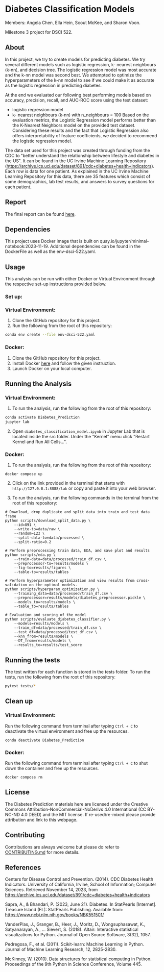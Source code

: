 # Diabetes Classification Models

Members: Angela Chen, Ella Hein, Scout McKee, and Sharon Voon.

Milestone 3 project for DSCI 522.

## About

In this project, we try to create models for predicting diabetes. We try
several different models such as logistic regression, k- nearest
neighbours (k-nn), and decision tree. The logistic regression model was
most accurate and the k-nn model was second best. We attempted to
optimize the hyperparameters of the k-nn model to see if we could make it
as accurate as the logistic regression in predicting diabetes.

At the end we evaluated our following best performing models based on accuracy,
precision, recall, and AUC-ROC score using the test dataset:
- logistic regression model
- k- nearest neighbours (k-nn) with n_neighbours = 100
Based on the evaluation metrics, the Logistic Regression model performs better
than the K-Nearest Neighbors model on the provided test dataset. Considering
these results and the fact that Logistic Regression also offers interpretability
of feature coefficients, we decided to recommend the logistic regression model.

The data set used for this project was created through funding from the
CDC to "better understand the relationship between lifestyle and
diabetes in the US". It can be found in the UC Irvine Machine Learning
Repository
(<https://archive.ics.uci.edu/dataset/891/cdc+diabetes+health+indicators>).
Each row is data for one patient. As explained in the UC Irvine Machine
Learning Repository for this data, there are 35 features which consist
of some demographics, lab test results, and answers to survey questions
for each patient.

## Report

The final report can be found [here](https://ubc-mds.github.io/diabetes_classification_model/doc/diabetes_classification_model_report.html).

## Dependencies

This project uses Docker image that is built on quay.io/jupyter/minimal-notebook:2023-11-19. Additional dependencies can be found 
in the DockerFile as well as the env-dsci-522.yaml.

## Usage

This analysis can be run with either Docker or Virtual Environment through the respective set-up instructions provided below.

### Set up:

### Virtual Environment:

1. Clone the GitHub repository for this project.
2. Run the following from the root of this repository:

``` bash
conda env create --file env-dsci-522.yaml
```

### Docker:

1. Clone the GitHub repository for this project.
2. Install Docker [here](https://www.docker.com/get-started/) and  follow the given instruction.
3. Launch  Docker on your local computer.

## Running the Analysis

### Virtual Environment:

1. To run the analysis, run the following from the root of this repository:

``` bash
conda activate Diabetes_Prediction
jupyter lab 
```

2. Open `diabetes_classification_model.ipynb` in Jupyter Lab that is located inside the src folder. Under the "Kernel" menu click
"Restart Kernel and Run All Cells...".


### Docker:

1. To run the analysis, run the following from the root of this repository:
```         
docker compose up
```

2. Click on the link provided in the terminal that starts with `http://127.0.0.1:8888/lab` or copy and paste it into your web browser.

3. To run the analysis, run the following commands in the terminal from the root of this repository:
```
# Download, drop duplicate and split data into train and test data frame
python scripts/download_split_data.py \
    --id=891 \
    --write-to=data/raw \
    --random=123 \
    --split-data-to=data/processed \
    --split-ratio=0.2

# Perform preprocessing train data, EDA, and save plot and results
python scripts/eda.py \
    --train-data=data/processed/train_df.csv \
    --preprocessor-to=results/models \
    --fig-to=results/figures \
    --table-to=results/tables

# Perform hyperparameter optimization and view results from cross-validation on the optimal models. 
python scripts/hyperparam_optimization.py \
    --training_data=data/processed/train_df.csv \
    --preprocessor=results/models/diabetes_preprocessor.pickle \
    --models_to=results/models \
    --table_to=results/tables

# Evaluation and scoring of the model
python scripts/evaluate_diabetes_classifier.py \
    --models=results/models \
    --train_df=data/processed/train_df.csv \
    --test_df=data/processed/test_df.csv \
    --knn_from=results/models \
    --DT_from=results/models \
    --results_to=results/test_score

```

## Running the tests

The test written for each function is stored in the tests folder. To run the tests, run the following from the root of this repository:

``` bash
pytest tests/* 
```

## Clean up

### Virtual Environment:
Run the following command from terminal after typing `Ctrl + C` to deactivate the virtual environment and free up the resources.
```
conda deactivate Diabetes_Prediction
```

### Docker:

Run the following command from terminal after typing `Ctrl + C` to shut down the container and free up the resources.
```
docker compose rm
```

## License

The Diabetes Prediction materials here are licensed under the Creative Commons Attribution-NonCommercial-NoDerivs 4.0 International (CC BY-NC-ND 4.0 DEED) and the MIT license. If re-used/re-mixed please provide attribution and link to this webpage.

## Contributing

Contributions are always welcome but please do refer to [CONTRIBUTING.md](https://github.com/UBC-MDS/diabetes_classification_model/blob/main/CONTRIBUTING.md) for more details.

## References

Centers for Disease Control and Prevention. (2014). CDC Diabetes Health 
Indicators. University of California, Irvine, School of Information; 
Computer Sciences. Retrieved November 14, 2023, from 
https://archive.ics.uci.edu/dataset/891/cdc+diabetes+health+indicators

Sapra, A., & Bhandari, P. (2023, June 21). Diabetes. In StatPearls [Internet].
Treasure Island (FL): StatPearls Publishing. Available from: 
https://www.ncbi.nlm.nih.gov/books/NBK551501/

VanderPlas, J., Granger, B., Heer, J., Moritz, D., Wongsuphasawat,
K., Satyanarayan, A., ... Sievert, S. (2018). Altair: Interactive statistical
visualizations for Python. Journal of Open Source Software, 3(32), 1057.

Pedregosa, F., et al. (2011). Scikit-learn: Machine Learning in Python.
Journal of Machine Learning Research, 12, 2825-2830.

McKinney, W. (2010). Data structures for statistical computing in Python.
Proceedings of the 9th Python in Science Conference, Volume 445.

